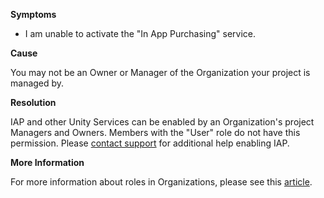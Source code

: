 
        

**Symptoms** 

*   I am unable to activate the "In App Purchasing" service.

**Cause** 

You may not be an Owner or Manager of the Organization your project is managed by.

**Resolution** 

IAP and other Unity Services can be enabled by an Organization's project Managers and Owners. Members with the "User" role do not have this permission. Please [contact support](https://support.unity3d.com/hc/en-us/requests/new%20) for additional help enabling IAP.

**More Information** 

For more information about roles in Organizations, please see this [article](https://support.unity3d.com/hc/en-us/articles/210202863-What-can-Owners-Managers-and-Users-do-in-my-Unity-Organization-).

      